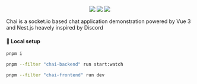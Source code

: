 
<p align="center">
  	<a href="https://opensource.org/licenses/MIT"><img src="https://img.shields.io/badge/License-MIT-yellow.svg"/></a>
	<a><img src="https://github.com/9j3/chai/actions/workflows/codeql-analysis.yml/badge.svg"/></a>
	<a href="https://pnpm.io/"><img src="https://img.shields.io/badge/maintained%20with-pnpm-f9ad00.svg"/></a>
</p>
<p>Chai is a socket.io based chat application demonstration powered by Vue 3 and Nest.js heavely inspired by Discord<p>

#### 🚀 Local setup
``` bash
pnpm i
```
``` bash
pnpm --filter "chai-backend" run start:watch
```
``` bash
pnpm --filter "chai-frontend" run dev
```
